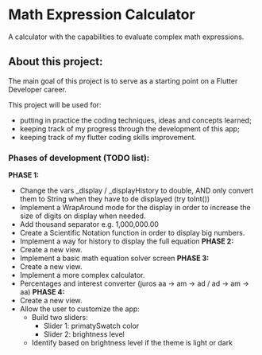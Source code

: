 # Math Expression Calculator

A calculator with the capabilities to evaluate complex math expressions.

## About this project:

The main goal of this project is to serve as a starting point on a Flutter Developer career.

This project will be used for:
- putting in practice the coding techniques, ideas and concepts learned;
- keeping track of my progress through the development of this app;
- keeping track of my flutter coding skills improvement.

### Phases of development (TODO list):

**PHASE 1:**
  - Change the vars _display  / _displayHistory to double, AND
    only convert them to String when they have to de displayed (try toInt())
  - Implement a WrapAround mode for the display in order to increase the size of
      digits on display when needed.
  - Add thousand separator e.g. 1,000,000.00
  - Create a Scientific Notation function in order to display big numbers.
  - Implement a way for history to display the full equation
**PHASE 2:**
  - Create a new view.
  - Implement a basic math equation solver screen
**PHASE 3:**
  - Create a new view.
  - Implement a more complex calculator.
  - Percentages and interest converter (juros aa -> am -> ad / ad -> am -> aa)
**PHASE 4:**
  - Create a new view.
  - Allow the user to customize the app:
    - Build two sliders:
      - Slider 1: primatySwatch color
      - Slider 2: brightness level
    - Identify based on brightness level if the theme is light or dark
